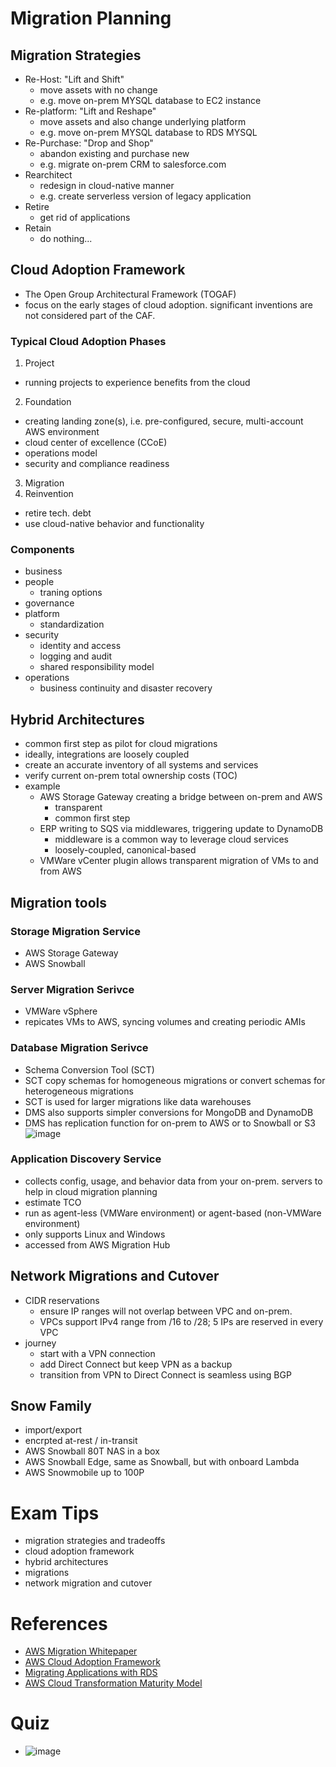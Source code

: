 # Migration Planning

## Migration Strategies

- Re-Host: "Lift and Shift"
  - move assets with no change
  - e.g. move on-prem MYSQL database to EC2 instance
- Re-platform: "Lift and Reshape"
  - move assets and also change underlying platform
  - e.g. move on-prem MYSQL database to RDS MYSQL
- Re-Purchase: "Drop and Shop"
  - abandon existing and purchase new
  - e.g. migrate on-prem CRM to salesforce.com
- Rearchitect
  - redesign in cloud-native manner
  - e.g. create serverless version of legacy application
- Retire
  - get rid of applications
- Retain
  - do nothing...
  
## Cloud Adoption Framework

- The Open Group Architectural Framework (TOGAF)
- focus on the early stages of cloud adoption. significant inventions are not considered part of the CAF.

### Typical Cloud Adoption Phases

1. Project
  - running projects to experience benefits from the cloud
2. Foundation
  - creating landing zone(s), i.e. pre-configured, secure, multi-account AWS environment
  - cloud center of excellence (CCoE)
  - operations model
  - security and compliance readiness
3. Migration
4. Reinvention
  - retire tech. debt
  - use cloud-native behavior and functionality
  
### Components
- business
- people
  - traning options
- governance
- platform
  - standardization
- security
  - identity and access
  - logging and audit
  - shared responsibility model
- operations
  - business continuity and disaster recovery

## Hybrid Architectures

- common first step as pilot for cloud migrations
- ideally, integrations are loosely coupled
- create an accurate inventory of all systems and services
- verify current on-prem total ownership costs (TOC)
- example
  - AWS Storage Gateway creating a bridge between on-prem and AWS
    - transparent
    - common first step
  - ERP writing to SQS via middlewares, triggering update to DynamoDB
    - middleware is a common way to leverage cloud services
    - loosely-coupled, canonical-based
  - VMWare vCenter plugin allows transparent migration of VMs to and from AWS
  
## Migration tools

### Storage Migration Service
- AWS Storage Gateway
- AWS Snowball

### Server Migration Serivce
- VMWare vSphere
- repicates VMs to AWS, syncing volumes and creating periodic AMIs

### Database Migration Serivce

- Schema Conversion Tool (SCT)
- SCT copy schemas for homogeneous migrations or convert schemas for heterogeneous migrations
- SCT is used for larger migrations like data warehouses
- DMS also supports simpler conversions for MongoDB and DynamoDB
- DMS has replication function for on-prem to AWS or to Snowball or S3
![image](https://user-images.githubusercontent.com/60513695/100541916-0e2e8880-3282-11eb-80b8-658322b38ed2.png)

### Application Discovery Service

- collects config, usage, and behavior data from your on-prem. servers to help in cloud migration planning
- estimate TCO
- run as agent-less (VMWare environment) or agent-based (non-VMWare environment)
- only supports Linux and Windows
- accessed from AWS Migration Hub

## Network Migrations and Cutover

- CIDR reservations
  - ensure IP ranges will not overlap between VPC and on-prem.
  - VPCs support IPv4 range from /16 to /28; 5 IPs are reserved in every VPC
- journey
  - start with a VPN connection
  - add Direct Connect but keep VPN as a backup
  - transition from VPN to Direct Connect is seamless using BGP
  
## Snow Family

- import/export
- encrpted at-rest / in-transit
- AWS Snowball 80T NAS in a box
- AWS Snowball Edge, same as Snowball, but with onboard Lambda
- AWS Snowmobile up to 100P


# Exam Tips

- migration strategies and tradeoffs
- cloud adoption framework
- hybrid architectures
- migrations
- network migration and cutover


# References

- [AWS Migration Whitepaper](https://d1.awsstatic.com/whitepapers/Migration/aws-migration-whitepaper.pdf)
- [AWS Cloud Adoption Framework](https://d1.awsstatic.com/whitepapers/aws_cloud_adoption_framework.pdf)
- [Migrating Applications with RDS](https://d1.awsstatic.com/whitepapers/Migration/migrating-applications-to-aws.pdf)
- [AWS Cloud Transformation Maturity Model](https://d1.awsstatic.com/whitepapers/AWS-Cloud-Transformation-Maturity-Model.pdf)
  
# Quiz
- ![image](https://user-images.githubusercontent.com/60513695/100544515-2f4aa580-3291-11eb-8ec9-4bac51ce3620.png)

